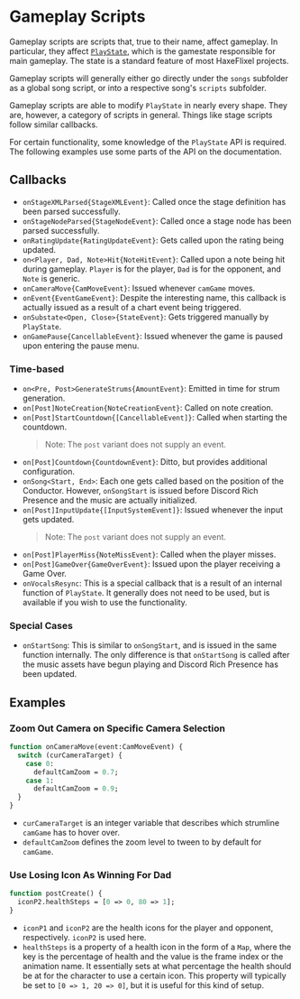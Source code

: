 # Gameplay Scripts

Gameplay scripts are scripts that, true to their name, affect gameplay. In
particular, they affect
[`PlayState`](https://codename-engine.com/api-docs/funkin/game/PlayState),
which is the gamestate responsible for main gameplay. The state is a standard
feature of most HaxeFlixel projects.

Gameplay scripts will generally either go directly under the `songs` subfolder
as a global song script, or into a respective song's `scripts` subfolder.

Gameplay scripts are able to modify `PlayState` in nearly every shape. They are,
however, a category of scripts in general. Things like stage scripts follow
similar callbacks.

For certain functionality, some knowledge of the `PlayState` API is required.
The following examples use some parts of the API on the documentation.

## Callbacks

* `onStageXMLParsed{StageXMLEvent}`: Called once the stage definition has been
  parsed successfully.
* `onStageNodeParsed{StageNodeEvent}`: Called once a stage node has been
  parsed successfully.
* `onRatingUpdate{RatingUpdateEvent}`: Gets called upon the rating being
  updated.
* `on<Player, Dad, Note>Hit{NoteHitEvent}`: Called upon a note being hit
  during gameplay. `Player` is for the player, `Dad` is for the opponent,
  and `Note` is generic.
* `onCameraMove{CamMoveEvent}`: Issued whenever `camGame` moves.
* `onEvent{EventGameEvent}`: Despite the interesting name, this callback is
  actually issued as a result of a chart event being triggered.
* `onSubstate<Open, Close>{StateEvent}`: Gets triggered manually by
  `PlayState`.
* `onGamePause{CancellableEvent}`: Issued whenever the game is paused upon
  entering the pause menu.

### Time-based

* `on<Pre, Post>GenerateStrums{AmountEvent}`: Emitted in time for strum
  generation.
* `on[Post]NoteCreation{NoteCreationEvent}`: Called on note creation.
* `on[Post]StartCountdown{[CancellableEvent]}`: Called when starting the
  countdown.
  > Note: The `post` variant does not supply an event.
* `on[Post]Countdown{CountdownEvent}`: Ditto, but provides additional
  configuration.
* `onSong<Start, End>`: Each one gets called based on the position of the
  Conductor. However, `onSongStart` is issued before Discord Rich Presence and
  the music are actually initialized.
* `on[Post]InputUpdate{[InputSystemEvent]}`: Issued whenever the input gets
  updated.
  > Note: The `post` variant does not supply an event.
* `on[Post]PlayerMiss{NoteMissEvent}`: Called when the player misses.
* `on[Post]GameOver{GameOverEvent}`: Issued upon the player receiving a Game
  Over.
* `onVocalsResync`: This is a special callback that is a result of an internal
  function of `PlayState`. It generally does not need to be used, but is
  available if you wish to use the functionality.

### Special Cases

* `onStartSong`: This is similar to `onSongStart`, and is issued in the same
  function internally. The only difference is that `onStartSong` is called
  after the music assets have begun playing and Discord Rich Presence has
  been updated.

## Examples

### Zoom Out Camera on Specific Camera Selection

```haxe
function onCameraMove(event:CamMoveEvent) {
  switch (curCameraTarget) {
    case 0:
      defaultCamZoom = 0.7;
    case 1:
      defaultCamZoom = 0.9;
  }
}
```

* `curCameraTarget` is an integer variable that describes which strumline
  `camGame` has to hover over.
* `defaultCamZoom` defines the zoom level to tween to by default for `camGame`.

### Use Losing Icon As Winning For Dad

```haxe
function postCreate() {
  iconP2.healthSteps = [0 => 0, 80 => 1];
}
```

* `iconP1` and `iconP2` are the health icons for the player and opponent,
  respectively. `iconP2` is used here.
* `healthSteps` is a property of a health icon in the form of a `Map`, where
  the key is the percentage of health and the value is the frame index or the
  animation name. It essentially sets at what percentage the health should be
  at for the character to use a certain icon. This property will typically be
  set to `[0 => 1, 20 => 0]`, but it is useful for this kind of setup.
